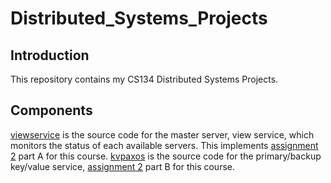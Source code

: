 # Distributed_Systems_Projects

## Introduction
This repository contains my CS134 Distributed Systems Projects.

## Components
[viewservice](https://github.com/Luke-ZL/Distributed_Systems_Projects/tree/master/src/viewservice) is the source code for the master server, view service, which monitors the status of each available servers. This implements [assignment 2](http://web.cs.ucla.edu/~ravi/CS134_S20/assignment2.html) part A for this course.
[kvpaxos](https://github.com/Luke-ZL/Distributed_Systems_Projects/tree/master/src/kvpaxos) is the source code for the primary/backup key/value service, [assignment 2](http://web.cs.ucla.edu/~ravi/CS134_S20/assignment2.html) part B for this course.
